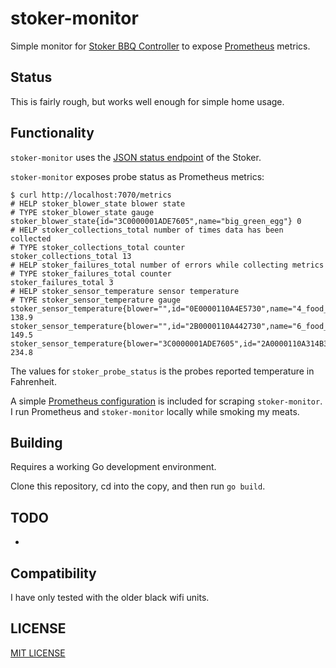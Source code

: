 # stoker-monitor

Simple monitor for [Stoker BBQ Controller](https://www.rocksbarbque.com/) to 
expose [Prometheus](https://prometheus.io/) metrics.

## Status

This is fairly rough, but works well enough for simple home usage.

## Functionality

`stoker-monitor` uses the [JSON status endpoint](http://kaytat.com/blog/?p=98) 
of the Stoker.

`stoker-monitor` exposes probe status as Prometheus metrics: 

```shell
$ curl http://localhost:7070/metrics
# HELP stoker_blower_state blower state
# TYPE stoker_blower_state gauge
stoker_blower_state{id="3C0000001ADE7605",name="big_green_egg"} 0
# HELP stoker_collections_total number of times data has been collected
# TYPE stoker_collections_total counter
stoker_collections_total 13
# HELP stoker_failures_total number of errors while collecting metrics
# TYPE stoker_failures_total counter
stoker_failures_total 3
# HELP stoker_sensor_temperature sensor temperature
# TYPE stoker_sensor_temperature gauge
stoker_sensor_temperature{blower="",id="0E0000110A4E5730",name="4_food_sensor"} 138.9
stoker_sensor_temperature{blower="",id="2B0000110A442730",name="6_food_sensor"} 149.5
stoker_sensor_temperature{blower="3C0000001ADE7605",id="2A0000110A314B30",name="pit_sensor"} 234.8
```

The values for `stoker_probe_status` is the probes reported temperature in Fahrenheit.

A simple [Prometheus configuration](./prometheus.yml) is included for scraping
`stoker-monitor`.  I run Prometheus and `stoker-monitor` locally while smoking
my meats.

## Building

Requires a working Go development environment.

Clone this repository, cd into the copy, and then run `go build`.

## TODO

*

## Compatibility

I have only tested with the older black wifi units.

## LICENSE

[MIT LICENSE](./LICENSE)
